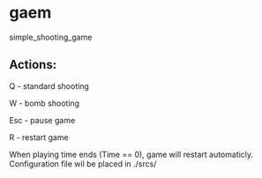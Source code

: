 # gaem
simple_shooting_game
## Actions:
Q   - standard shooting

W   - bomb shooting

Esc - pause game

R   - restart game

When playing time ends (Time == 0), game will restart automaticly.
Configuration file wil be placed in ./srcs/
